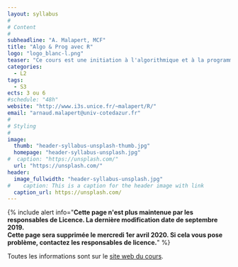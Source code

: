 ```yaml
---
layout: syllabus
#
# Content
#
subheadline: "A. Malapert, MCF"
title: "Algo & Prog avec R"
logo: "logo_blanc-l.png"
teaser: "Ce cours est une initiation à l'algorithmique et à la programmation dans le langage R offert aux portails SV, ST et SITE."
categories:
  - L2
tags:
  - S3
ects: 3 ou 6
#schedule: "48h"
website: "http://www.i3s.unice.fr/~malapert/R/"
email: "arnaud.malapert@univ-cotedazur.fr"
#
# Styling
#
image:
  thumb: "header-syllabus-unsplash-thumb.jpg"
  homepage: "header-syllabus-unsplash.jpg"
#  caption: "https://unsplash.com/"
  url: "https://unsplash.com/"
header:
  image_fullwidth: "header-syllabus-unsplash.jpg"
#    caption: This is a caption for the header image with link
  caption_url: https://unsplash.com/  
---
```


{% include alert info="<b>Cette page n'est plus maintenue par les responsables de Licence. La dernière modification date de septembre 2019.<br/>Cette page sera supprimée le mercredi 1er avril 2020. Si cela vous pose problème, contactez les responsables de licence.</b>" %}

Toutes les informations sont sur le [site web du cours](http://www.i3s.unice.fr/~malapert/R/).



